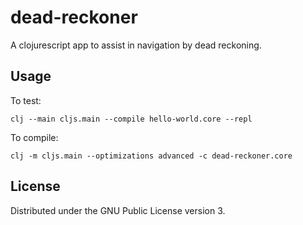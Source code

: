 # dead-reckoner

A clojurescript app to assist in navigation by dead reckoning.

## Usage

To test:

`clj --main cljs.main --compile hello-world.core --repl`

To compile:

`clj -m cljs.main --optimizations advanced -c dead-reckoner.core`

## License

Distributed under the GNU Public License version 3.
